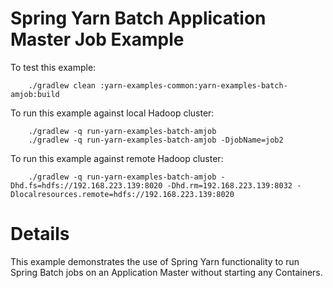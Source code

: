 Spring Yarn Batch Application Master Job Example
================================================

To test this example:

		./gradlew clean :yarn-examples-common:yarn-examples-batch-amjob:build

To run this example against local Hadoop cluster:

		./gradlew -q run-yarn-examples-batch-amjob
		./gradlew -q run-yarn-examples-batch-amjob -DjobName=job2

To run this example against remote Hadoop cluster:

		./gradlew -q run-yarn-examples-batch-amjob -Dhd.fs=hdfs://192.168.223.139:8020 -Dhd.rm=192.168.223.139:8032 -Dlocalresources.remote=hdfs://192.168.223.139:8020

# Details

This example demonstrates the use of Spring Yarn functionality to run
Spring Batch jobs on an Application Master without starting
any Containers.
